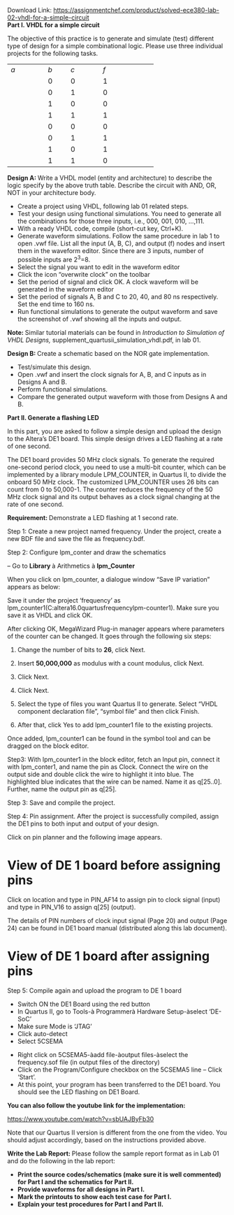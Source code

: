 Download Link: https://assignmentchef.com/product/solved-ece380-lab-02-vhdl-for-a-simple-circuit
<br>
<strong>Part I. VHDL for a simple circuit </strong>

The objective of this practice is to generate and simulate (test) different type of design for a simple combinational logic. Please use three individual projects for the following tasks.

<table width="271">

 <tbody>

  <tr>

   <td width="69"><em>a </em></td>

   <td width="36"><em>b </em></td>

   <td width="58"><em>c </em></td>

   <td width="108"><em>f </em></td>

  </tr>

  <tr>

   <td rowspan="2" width="69"> </td>

   <td width="36">0</td>

   <td width="58">0</td>

   <td width="108">1</td>

  </tr>

  <tr>

   <td width="36">0</td>

   <td width="58">1</td>

   <td width="108">0</td>

  </tr>

  <tr>

   <td rowspan="2" width="69"> </td>

   <td width="36">1</td>

   <td width="58">0</td>

   <td width="108">0</td>

  </tr>

  <tr>

   <td width="36">1</td>

   <td width="58">1</td>

   <td width="108">1</td>

  </tr>

  <tr>

   <td rowspan="2" width="69"></td>

   <td width="36">0</td>

   <td width="58">0</td>

   <td width="108">0</td>

  </tr>

  <tr>

   <td width="36">0</td>

   <td width="58">1</td>

   <td width="108">1</td>

  </tr>

  <tr>

   <td rowspan="2" width="69"> </td>

   <td width="36">1</td>

   <td width="58">0</td>

   <td width="108">1</td>

  </tr>

  <tr>

   <td width="36">1</td>

   <td width="58">1</td>

   <td width="108">0</td>

  </tr>

 </tbody>

</table>




<strong>Design A: </strong>Write a VHDL model (entity and architecture) to describe the logic specify by the above truth table. Describe the circuit with AND, OR, NOT in your architecture body.

<ul>

 <li>Create a project using VHDL, following lab 01 related steps.</li>

 <li>Test your design using functional simulations. You need to generate all the combinations for those three inputs, i.e., 000, 001, 010, …,111.</li>

 <li>With a ready VHDL code, compile (short-cut key, Ctrl+K).</li>

 <li>Generate waveform simulations. Follow the same procedure in lab 1 to open .vwf file. List all the input (A, B, C), and output (f) nodes and insert them in the waveform editor. Since there are 3 inputs, number of possible inputs are 2<sup>3</sup>=8.</li>

 <li>Select the signal you want to edit in the waveform editor</li>

 <li>Click the icon “overwrite clock” on the toolbar</li>

 <li>Set the period of signal and click OK. A clock waveform will be generated in the waveform editor</li>

 <li>Set the period of signals A, B and C to 20, 40, and 80 ns respectively. Set the end time to 160 ns.</li>

 <li>Run functional simulations to generate the output waveform and save the screenshot of .vwf showing all the inputs and output.</li>

</ul>

<strong>Note: </strong>Similar tutorial materials can be found in <em>Introduction to Simulation of VHDL Designs,</em> supplement_quartusii_simulation_vhdl.pdf, in lab 01.

<strong>Design B: </strong>Create a schematic based on the NOR gate implementation.

<ul>

 <li>Test/simulate this design.</li>

 <li>Open .vwf and insert the clock signals for A, B, and C inputs as in Designs A and B.</li>

 <li>Perform functional simulations.</li>

 <li>Compare the generated output waveform with those from Designs A and B.</li>

</ul>

<strong>Part II. Generate a flashing LED </strong>

In this part, you are asked to follow a simple design and upload the design to the Altera’s DE1 board. This simple design drives a LED flashing at a rate of one second.

The DE1 board provides 50 MHz clock signals. To generate the required one-second period clock, you need to use a multi-bit counter, which can be implemented by a library module LPM_COUNTER, in Quartus II, to divide the onboard 50 MHz clock. The customized LPM_COUNTER uses 26 bits can count from 0 to 50,000-1. The counter reduces the frequency of the 50 MHz clock signal and its output behaves as a clock signal changing at the rate of one second.

<strong>Requirement: </strong>Demonstrate a LED flashing at 1 second rate.




Step 1: Create a new project named frequency. Under the project, create a new BDF file and save the file as frequency.bdf.




Step 2: Configure lpm_conter and draw the schematics

–     Go to <strong>Library </strong>à Arithmetics à <strong>lpm_Counter</strong>

When you click on lpm_counter, a dialogue window “Save IP variation” appears as below:










Save it under the project ‘frequency’ as lpm_counter1(C:altera16.0quartusfrequencylpm-counter1). Make sure you save it as VHDL and click OK.




After clicking OK, MegaWizard Plug-in manager appears where parameters of the counter can be changed. It goes through the following six steps:




<ol>

 <li>Change the number of bits to <strong>26</strong>, click Next.</li>

</ol>













<ol start="2">

 <li>Insert <strong>50,000,000</strong> as modulus with a count modulus, click Next.</li>

</ol>













<ol start="3">

 <li>Click Next.</li>

</ol>










<ol start="4">

 <li>Click Next.</li>

</ol>
















<ol start="5">

 <li>Select the type of files you want Quartus II to generate. Select “VHDL component declaration file”, “symbol file” and then click Finish.</li>

</ol>













<ol start="6">

 <li>After that, click Yes to add lpm_counter1 file to the existing projects.</li>

</ol>




Once added, lpm_counter1 can be found in the symbol tool and can be dragged on the block editor.




Step3: With lpm_counter1 in the block editor, fetch an Input pin, connect it with lpm_conter1, and name the pin as Clock. Connect the wire on the output side and double click the wire to highlight it into blue. The highlighted blue indicates that the wire can be named. Name it as q[25..0]. Further, name the output pin as q[25].

Step 3: Save and compile the project.

Step 4: Pin assignment. After the project is successfully compiled, assign the DE1 pins to both input and output of your design.

Click on pin planner and the following image appears.

<h1>View of DE 1 board before assigning pins</h1>




Click on location and type in PIN_AF14 to assign pin to clock signal (input) and type in PIN_V16 to assign q[25] (output).




The details of PIN numbers of clock input signal (Page 20) and output (Page 24) can be found in DE1 board manual (distributed along this lab document).







<h1>View of DE 1 board after assigning pins</h1>

<strong> </strong>




Step 5: Compile again and upload the program to DE 1 board

<ul>

 <li>Switch ON the DE1 Board using the red button</li>

 <li>In Quartus II, go to Tools-à Programmerà Hardware Setup-àselect ‘DE-SoC’</li>

 <li>Make sure Mode is ‘JTAG’</li>

 <li>Click auto-detect</li>

 <li>Select 5CSEMA</li>

</ul>







<ul>

 <li>Right click on 5CSEMA5-àadd file-àoutput files-àselect the frequency.sof file (in output files of the directory)</li>

 <li>Click on the Program/Configure checkbox on the 5CSEMA5 line – Click ‘Start’.</li>

 <li>At this point, your program has been transferred to the DE1 board. You should see the LED flashing on DE1 Board.</li>

</ul>













<strong>You can also follow the youtube link for the implementation: </strong>




<a href="https://www.youtube.com/watch?v=sbUAJByFb30">https://www.youtube.com/watch?v=sbUAJByFb30</a>




Note that our Quartus II version is different from the one from the video. You should adjust accordingly, based on the instructions provided above.










<strong>Write the Lab Report: </strong>Please follow the sample report format as in Lab 01 and do the following in the lab report:

<strong> </strong>

<ul>

 <li><strong>Print the source codes/schematics (make sure it is well commented) for Part I and the schematics for Part II. </strong></li>

 <li><strong>Provide waveforms for all designs in Part I. </strong></li>

 <li><strong>Mark the printouts to show each test case for Part I. </strong></li>

 <li><strong>Explain your test procedures for Part I and Part II. </strong></li>

</ul>

<strong> </strong>

<strong> </strong>